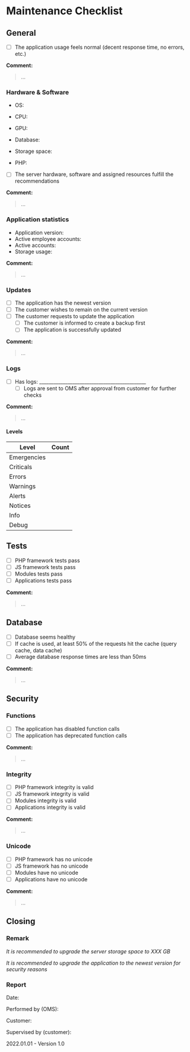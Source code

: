 # Maintenance Checklist

## General

- [ ] The application usage feels normal (decent response time, no errors, etc.)

**Comment:**

> ...

### Hardware & Software

* OS:

* CPU:

* GPU:

* Database:

* Storage space:

* PHP:

  

- [ ] The server hardware, software and assigned resources fulfill the recommendations

**Comment:**

> ...

### Application statistics

* Application version: 
* Active employee accounts:
* Active accounts:
* Storage usage:

**Comment:**

> ...

### Updates

- [ ] The application has the newest version
- [ ] The customer wishes to remain on the current version
- [ ] The customer requests to update the application
  - [ ] The customer is informed to create a backup first
  - [ ] The application is successfully updated

**Comment:**

> ...

### Logs

- [ ] Has logs: _____________________________________________
  - [ ] Logs are sent to OMS after approval from customer for further checks

**Comment:**

> ...

#### Levels

| Level       | Count |
| ----------- | ----- |
| Emergencies |       |
| Criticals   |       |
| Errors      |       |
| Warnings    |       |
| Alerts      |       |
| Notices     |       |
| Info        |       |
| Debug       |       |

## Tests

- [ ] PHP framework tests pass
- [ ] JS framework tests pass
- [ ] Modules tests pass
- [ ] Applications tests pass

**Comment:**

> ...

## Database

- [ ] Database seems healthy
- [ ] If cache is used, at least 50% of the requests hit the cache (query cache, data cache)
- [ ] Average database response times are less than 50ms

**Comment:**

> ...

## Security

### Functions

- [ ] The application has disabled function calls
- [ ] The application has deprecated function calls

**Comment:**

> ...

### Integrity

- [ ] PHP framework integrity is valid
- [ ] JS framework integrity is valid
- [ ] Modules integrity is valid
- [ ] Applications integrity is valid

**Comment:**

> ...

### Unicode

- [ ] PHP framework has no unicode
- [ ] JS framework has no unicode
- [ ] Modules have no unicode
- [ ] Applications have no unicode

**Comment:**

> ...

## Closing

### Remark

*It is recommended to upgrade the server storage space to XXX GB*

*It is recommended to upgrade the application to the newest version for security reasons*

### Report

Date:

Performed by (OMS):

Customer:

Supervised by (customer):



2022.01.01 - Version 1.0